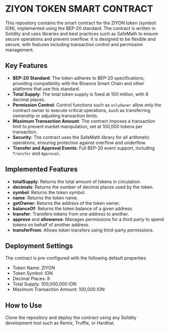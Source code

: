 # ZIYON TOKEN SMART CONTRACT

This repository contains the smart contract for the ZIYON token (symbol: ION), implemented using the BEP-20 standard. The contract is written in Solidity and uses libraries and best practices such as SafeMath to ensure secure operations and prevent overflow. It is designed to be flexible and secure, with features including transaction control and permission management.

## Key Features

- **BEP-20 Standard**: The token adheres to BEP-20 specifications, providing compatibility with the Binance Smart Chain and other platforms that use this standard.
- **Total Supply**: The total token supply is fixed at 100 million, with 8 decimal places.
- **Permission Control**: Control functions such as `onlyOwner` allow only the contract owner to execute critical operations, such as transferring ownership or adjusting transaction limits.
- **Maximum Transaction Amount**: The contract imposes a transaction limit to prevent market manipulation, set at 100,000 tokens per transaction.
- **Security**: The contract uses the SafeMath library for all arithmetic operations, ensuring protection against overflow and underflow.
- **Transfer and Approval Events**: Full BEP-20 event support, including `Transfer` and `Approval`.

## Implemented Features

- **totalSupply**: Returns the total amount of tokens in circulation.
- **decimals**: Returns the number of decimal places used by the token.
- **symbol**: Returns the token symbol.
- **name**: Returns the token name.
- **getOwner**: Returns the address of the token owner.
- **balanceOf**: Returns the token balance of a given address.
- **transfer**: Transfers tokens from one address to another.
- **approve** and **allowance**: Manages permissions for a third party to spend tokens on behalf of another address.
- **transferFrom**: Allows token transfers using third-party permissions.

## Deployment Settings

The contract is pre-configured with the following default properties:

- Token Name: ZIYON
- Token Symbol: ION
- Decimal Places: 8
- Total Supply: 100,000,000 ION
- Maximum Transaction Amount: 100,000 ION

## How to Use

Clone the repository and deploy the contract using any Solidity development tool such as Remix, Truffle, or Hardhat.
